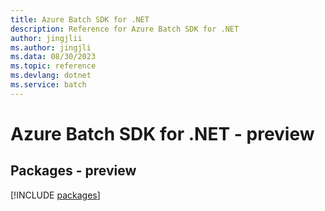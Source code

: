 ```yaml
---
title: Azure Batch SDK for .NET
description: Reference for Azure Batch SDK for .NET
author: jingjlii
ms.author: jingjli
ms.data: 08/30/2023
ms.topic: reference
ms.devlang: dotnet
ms.service: batch
---
```

# Azure Batch SDK for .NET - preview
## Packages - preview
[!INCLUDE [packages](batch-index.md)]